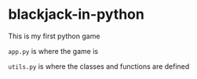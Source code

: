 # blackjack-in-python
This is my first python game

`app.py` is where the game is

`utils.py` is where the classes and functions are defined
